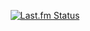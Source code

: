 <p align="center">
<a href="https://www.last.fm/user/shinceI">
   <img src="https://lastfm-recently-played.vercel.app/api?user=shinceI&count=1&width=470&header_size=none&footer_style=compact_stats&bg_color=000000" alt="Last.fm Status">
</a>
